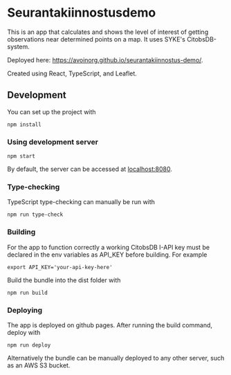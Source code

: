 # Seurantakiinnostusdemo

This is an app that calculates and shows the level of interest of getting observations near determined points on a map. It uses SYKE's CitobsDB-system.

Deployed here: <https://avoinorg.github.io/seurantakiinnostus-demo/>.

Created using React, TypeScript, and Leaflet.


## Development

You can set up the project with

    npm install

### Using development server

    npm start

By default, the server can be accessed at <localhost:8080>.

### Type-checking

TypeScript type-checking can manually be run with

    npm run type-check

### Building

For the app to function correctly a working CitobsDB I-API key must be declared in the env variables as API_KEY before building. For example

    export API_KEY='your-api-key-here'

Build the bundle into the dist folder with

    npm run build

### Deploying

The app is deployed on github pages. After running the build command, deploy with

    npm run deploy

Alternatively the bundle can be manually deployed to any other server, such as an AWS S3 bucket.
